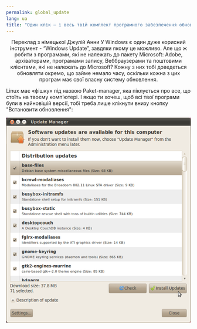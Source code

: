 ```yaml
---
permalink: global_update
lang: ua
title: "Один клік – і весь твій комплект програмного забезпечення обновлений"
---
```

<p align="center">Переклад з німецької Джулій Анни
У Windows є один дуже корисний інструмент - “Windows Update”, завдяки якому це можливо.
Але що ж робити з програмами, які не належать до пакету Microsoft: Adobe, архіваторами,  програмами запису, Веббраузерами та поштовими клієнтами, які не належать до Microsoft? Кожну з них тобі доведеться обновляти окремо, що займе немало часу, оскільки кожна з цих програм має свої власну систему обновлення. 

Linux має «фішку» під назвою Paket-manager, яка піклується про все, що стоїть на твоєму комп’ютері. І якщо ти хочеш, щоб всі твої програми були в найновішій версії, тобі треба лише клікнути внизу кнопку "Встановити обновлення": 

<img src="/img/global_update.png" />




